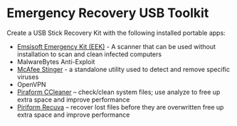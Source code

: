 # Emergency Recovery USB Toolkit

Create a USB Stick Recovery Kit with the following installed portable apps:

- [Emsisoft Emergency Kit (EEK)](www.emsisoft.com/en/software/eek/) - A scanner that can be used without installation to scan and clean infected computers
- MalwareBytes Anti-Exploit
- [McAfee Stinger](www.mcafee.com/uk/downloads/free-tools/stinger.aspx.) - a standalone utility used to detect and remove specific viruses
- OpenVPN
- [Piraform CCleaner](www.piriform.com/ccleaner/builds) – check/clean system files; use analyze to free up extra space and improve performance
- [Piriform Recuva](www.piriform.com/recuva) – recover lost files before they are overwritten free up extra space and improve performance

